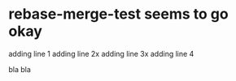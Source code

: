 # rebase-merge-test seems to go okay

adding line 1
adding line 2x
adding line 3x
adding line 4

bla bla
